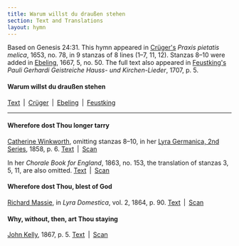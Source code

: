 ```yaml
---
title: Warum willst du draußen stehen
section: Text and Translations
layout: hymn
---
```


Based on Genesis 24:31. This hymn appeared in [Crüger's](/authors/crüger) *Praxis pietatis melica*, 1653, no. 78, in 9 stanzas of 8 lines (1–7, 11, 12). Stanzas 8–10 were added in [Ebeling](/sources/pauli_gerhardi), 1667, 5, no. 50. The full text also appeared in [Feustking's](/authors/feustking) *Pauli Gerhardi Geistreiche Hauss- und Kirchen-Lieder*, 1707, p. 5.

#### Warum willst du draußen stehen

[Text](/hymns/002/text/gerhardt) \| [Crüger](/hymns/002/scans/crüger.pdf) \| [Ebeling](/hymns/002/scans/ebeling.pdf) \| [Feustking](/hymns/002/scans/feustking.pdf)

---

#### Wherefore dost Thou longer tarry

[Catherine Winkworth](authors/winkworth), omitting stanzas 8–10, in her [Lyra Germanica, 2nd Series](/sources/lyra_germanica), 1858, p. 6. [Text](/hymns/002/text/winkworth-1) \| [Scan](/hymns/002/scans/winkworth-1.pdf)

In her *Chorale Book for England*, 1863, no. 153, the translation of stanzas 3, 5, 11, are also omitted. [Text](/hymns/002/text/winkworth-2) \| [Scan](/hymns/002/scans/winkworth-2.pdf)

#### Wherefore dost Thou, blest of God

[Richard Massie](/authors/massie_r), in *Lyra Domestica*, vol. 2, 1864, p. 90. [Text](/hymns/002/text/massie) \| [Scan](/hymns/002/scans/massie.pdf)

#### Why, without, then, art Thou staying

[John Kelly](/authors/kelly), 1867, p. 5. [Text](/hymns/002/text/kelly) \| [Scan](/hymns/002/scans/kelly.pdf)


